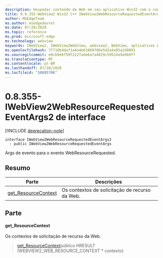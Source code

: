 ```yaml
---
description: Hospedar conteúdo da Web em seu aplicativo Win32 com o controle WebView2 do Microsoft Edge
title: 0.8.355-WebView2 Win32 C++ IWebView2WebResourceRequestedEventArgs2
author: MSEdgeTeam
ms.author: msedgedevrel
ms.date: 07/20/2020
ms.topic: reference
ms.prod: microsoft-edge
ms.technology: webview
keywords: IWebView2, IWebView2WebView, webview2, WebView, aplicativos Win32, Win32, Edge
ms.openlocfilehash: 7f710b4da71a4a4e61869f06e5d2a4a95a2d0891
ms.sourcegitcommit: e0cb9e6f59f222fade6afa4829c59524a9a9b9ff
ms.translationtype: MT
ms.contentlocale: pt-BR
ms.lasthandoff: 07/20/2020
ms.locfileid: "10885706"
---
```

# 0.8.355-IWebView2WebResourceRequestedEventArgs2 de interface 

[!INCLUDE [deprecation-note](../../includes/deprecation-note.md)]

```
interface IWebView2WebResourceRequestedEventArgs2
  : public IWebView2WebResourceRequestedEventArgs
```

Args de evento para o evento WebResourceRequested.

## Resumo

 Parte                        | Descrições
--------------------------------|---------------------------------------------
[get_ResourceContext](#get_resourcecontext) | Os contextos de solicitação de recurso da Web.

## Parte

#### get_ResourceContext 

Os contextos de solicitação de recurso da Web.

> [get_ResourceContext](#get_resourcecontext)público HRESULT (WEBVIEW2_WEB_RESOURCE_CONTEXT * contexto)

